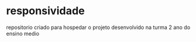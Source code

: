 # responsividade
repositorio criado para hospedar o projeto desenvolvido na turma 2 ano do ensino medio
